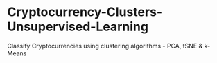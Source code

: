 # Cryptocurrency-Clusters-Unsupervised-Learning
Classify Cryptocurrencies using clustering algorithms - PCA, tSNE &amp; k-Means

